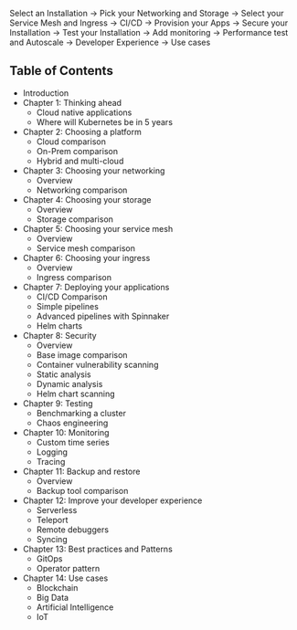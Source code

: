 Select an Installation -> Pick your Networking and Storage -> Select your Service Mesh and Ingress -> CI/CD -> Provision your Apps -> Secure your Installation -> Test your Installation -> Add monitoring -> Performance test and Autoscale -> Developer Experience -> Use cases

## Table of Contents

* Introduction
* Chapter 1: Thinking ahead
  * Cloud native applications
  * Where will Kubernetes be in 5 years
* Chapter 2: Choosing a platform
  * Cloud comparison
  * On-Prem comparison
  * Hybrid and multi-cloud
* Chapter 3: Choosing your networking
  * Overview
  * Networking comparison
* Chapter 4: Choosing your storage
  * Overview
  * Storage comparison
* Chapter 5: Choosing your service mesh
  * Overview
  * Service mesh comparison
* Chapter 6: Choosing your ingress
  * Overview
  * Ingress comparison
* Chapter 7: Deploying your applications
  * CI/CD Comparison
  * Simple pipelines
  * Advanced pipelines with Spinnaker
  * Helm charts
* Chapter 8: Security
  * Overview
  * Base image comparison
  * Container vulnerability scanning
  * Static analysis
  * Dynamic analysis
  * Helm chart scanning
* Chapter 9: Testing
  * Benchmarking a cluster
  * Chaos engineering
* Chapter 10: Monitoring
  * Custom time series
  * Logging
  * Tracing
* Chapter 11: Backup and restore
  * Overview
  * Backup tool comparison
* Chapter 12: Improve your developer experience
  * Serverless
  * Teleport
  * Remote debuggers
  * Syncing
* Chapter 13: Best practices and Patterns
  * GitOps
  * Operator pattern
* Chapter 14: Use cases
  * Blockchain
  * Big Data
  * Artificial Intelligence
  * IoT
  

